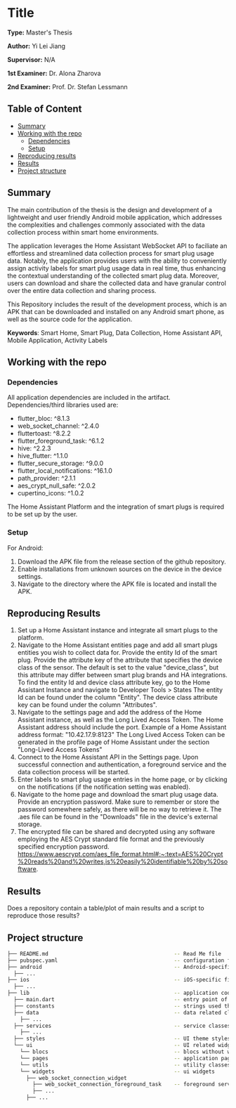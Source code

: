 # Title

**Type:** Master's Thesis

**Author:** Yi Lei Jiang

**Supervisor:** N/A

**1st Examiner:** Dr. Alona Zharova

**2nd Examiner:** Prof. Dr. Stefan Lessmann


## Table of Content

- [Summary](#summary)
- [Working with the repo](#Working-with-the-repo)
    - [Dependencies](#Dependencies)
    - [Setup](#Setup)
- [Reproducing results](#Reproducing-results)
- [Results](#Results)
- [Project structure](-Project-structure)


## Summary

The main contribution of the thesis is the design and development of a lightweight and user friendly Android mobile application, which addresses the complexities and challenges commonly associated with the data collection process within smart home environments.

The application leverages the Home Assistant WebSocket API to faciliate an effortless and streamlined data collection process for smart plug usage data. Notably, the application provides users with the ability to conveniently assign activity labels for smart plug usage data in real time, thus enhancing the contextual understanding of the collected smart plug data. Moreover, users can download and share the collected data and have granular control over the entire data collection and sharing process.

This Repository includes the result of the development process, which is an APK that can be downloaded and installed on any Android smart phone, as well as the source code for the application.

**Keywords**: Smart Home, Smart Plug, Data Collection, Home Assistant API, Mobile Application, Activity Labels


## Working with the repo

### Dependencies
All application dependencies are included in the artifact. 
Dependencies/third libraries used are:
- flutter_bloc: ^8.1.3
- web_socket_channel: ^2.4.0
- fluttertoast: ^8.2.2
- flutter_foreground_task: ^6.1.2
- hive: ^2.2.3
- hive_flutter: ^1.1.0
- flutter_secure_storage: ^9.0.0
- flutter_local_notifications: ^16.1.0
- path_provider: ^2.1.1
- aes_crypt_null_safe: ^2.0.2
- cupertino_icons: ^1.0.2

The Home Assistant Platform and the integration of smart plugs is required to be set up by the user.

### Setup

For Android:
1. Download the APK file from the release section of the github repository.
2. Enable installations from unknown sources on the device in the device settings. 
3. Navigate to the directory where the APK file is located and install the APK.


## Reproducing Results

1. Set up a Home Assistant instance and integrate all smart plugs to the platform. 
2. Navigate to the Home Assistant entities page and add all smart plugs entities you wish to collect data for.
Provide the entity Id of the smart plug.
Provide the attribute key of the attribute that specifies the device class of the sensor. 
The default is set to the value "device_class", but this attribute may differ between smart plug brands and HA integrations.
To find the entity Id and device class attribute key, go to the Home Assistant Instance and navigate to Developer Tools > States
The entity Id can be found under the column "Entity".
The device class attribute key can be found under the column "Attributes".
3. Navigate to the settings page and add the address of the Home Assistant instance, as well as the Long Lived Access Token.
The Home Assistant address should include the port.
Example of a Home Assistant address format: "10.42.17.9:8123"
The Long Lived Access Token can be generated in the profile page of Home Assistant under the section "Long-Lived Access Tokens"
4. Connect to the Home Assistant API in the Settings page. Upon successful connection and authentication, a foreground service and the data collection process will be started.
5. Enter labels to smart plug usage entries in the home page, or by clicking on the notifications (if the notification setting was enabled).
6. Navigate to the home page and download the smart plug usage data. Provide an encryption password. Make sure to remember or store the password somewhere safely, as there will be no way to retrieve it.
The .aes file can be found in the "Downloads" file in the device's external storage.
7. The encrypted file can be shared and decrypted using any software employing the AES Crypt standard file format and the previously specified encryption password.
https://www.aescrypt.com/aes_file_format.html#:~:text=AES%20Crypt%20reads%20and%20writes,is%20easily%20identifiable%20by%20software.


## Results

Does a repository contain a table/plot of main results and a script to reproduce those results?

## Project structure

```bash
├── README.md                                        -- Read Me file
├── pubspec.yaml                                     -- configuration file for flutter application
├── android                                          -- Android-specific files and configurations
  ├── ...                                           
├── ios                                              -- iOS-specific files and configurations
  ├── ...                                                        
├── lib                                              -- application code
  ├── main.dart                                      -- entry point of the application
  ├── constants                                      -- strings used throughout the application
  ├── data                                           -- data related classes
    ├── ...
  ├── services                                       -- service classes (encryption, notifications, webSocket connections)
    ├── ...
  ├── styles                                         -- UI theme styles
  └── ui                                             -- UI related widgets and classes
    └── blocs                                        -- blocs without widgets
    └── pages                                        -- application pages                                              
    └── utils                                        -- utility classes 
    └── widgets                                      -- ui widgets
      ├── web_socket_connection_widget
        ├── web_socket_connection_foreground_task    -- foreground service  
        ├── ...  
      ├── ...                  
```
